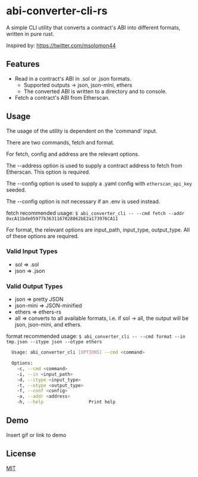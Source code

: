 # abi-converter-cli-rs

A simple CLI utility that converts a contract's ABI into different formats, written in pure rust.

Inspired by: https://twitter.com/msolomon44

## Features

- Read in a contract's ABI in .sol or .json formats.
  - Supported outputs -> json, json-mini, ethers
  - The converted ABI is written to a directory and to console.
- Fetch a contract's ABI from Etherscan.


## Usage

The usage of the utility is dependent on the 'command' input.

There are two commands, fetch and format.

For fetch, config and address are the relevant options.

The --address option is used to supply a contract address to fetch from Etherscan. This option is required.

The --config option is used to supply a .yaml config with `etherscan_api_key` seeded.

The --config option is not necessary if an .env is used instead.

fetch recommended usage: `$ abi_converter_cli -- --cmd fetch --addr 0xcA11bde05977b3631167028862bE2a173976CA11`

For format, the relevant options are input_path, input_type, output_type. All of these options are required.

### Valid Input Types
- sol => .sol
- json => .json

### Valid Output Types
- json => pretty JSON
- json-mini => JSON-minified
- ethers => ethers-rs
- all => converts to all available formats, i.e. if sol -> all, the output will be json, json-mini, and ethers.

format recommended usage: `$ abi_converter_cli -- --cmd format --in tmp.json --itype json --otype ethers` 

```bash
  Usage: abi_converter_cli [OPTIONS] --cmd <command>

  Options:
    -c, --cmd <command>
    -i, --in <input_path>
    -d, --itype <input_type>
    -t, --otype <output_type>
    -f, --conf <config>
    -a, --addr <address>
    -h, --help                 Print help
```


## Demo

Insert gif or link to demo


## License

[MIT](https://choosealicense.com/licenses/mit/)

